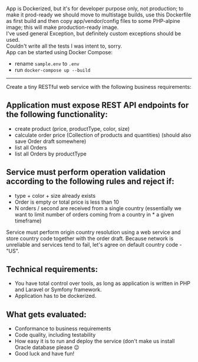 App is Dockerized, but it's for developer purpose only, not production; to make it prod-ready we should move to
multistage builds, use this Dockerfile as first build and then copy app/vendor/config files to some PHP-alpine image; 
this will make production-ready image.  
I've used general Exception, but definitely custom exceptions should be used.  
Couldn't write all the tests I was intent to, sorry.  
App can be started using Docker Compose: 
- rename `sample.env` to `.env`
- run `docker-compose up --build`
---

Create a tiny RESTful web service with the following business requirements:

## Application must expose REST API endpoints for the following functionality:

* create product (price, productType, color, size)
* calculate order price (Collection of products and quantities)  (should also save Order draft somewhere)
* list all Orders
* list all Orders by productType

## Service must perform operation validation according to the following rules and reject if:

* type + color + size already exists
* Order is empty or total price is less than 10
* N orders / second are received from a single country (essentially we want to limit number of orders coming from a country in * a given timeframe)

Service must perform origin country resolution using a web service and store country code together with the order draft.
Because network is unreliable and services tend to fail, let's agree on default country code - "US".

## Technical requirements:

* You have total control over tools, as long as application is written in PHP and Laravel or Symfony framework.
* Application has to be dockerized.

## What gets evaluated:

* Conformance to business requirements
* Code quality, including testability
* How easy it is to run and deploy the service (don't make us install Oracle database please 😉
* Good luck and have fun!
